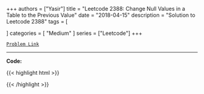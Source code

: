 
+++
authors = ["Yasir"]
title = "Leetcode 2388: Change Null Values in a Table to the Previous Value"
date = "2018-04-15"
description = "Solution to Leetcode 2388"
tags = [
    
]
categories = [
    "Medium"
]
series = ["Leetcode"]
+++



[`Problem Link`](https://leetcode.com/problems/change-null-values-in-a-table-to-the-previous-value/description/)

---

**Code:**

{{< highlight html >}}

{{< /highlight >}}

